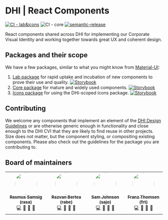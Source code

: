 # DHI | React Components
[![CI - lab&icons](https://github.com/DHI/react-components/actions/workflows/main-lab-icons.yml/badge.svg)](https://github.com/DHI/react-components/actions/workflows/main-lab-icons.yml)
![CI - core](https://github.com/DHI/react-components/workflows/CI/badge.svg)
[![semantic-release](https://img.shields.io/badge/%20%20%F0%9F%93%A6%F0%9F%9A%80-semantic--release-e10079.svg)](https://github.com/semantic-release/semantic-release)


React components shared across DHI for implementing our Corporate Visual Identity and working together towards great UX and coherent design.


## Packages and their scope

We have a few packages, similar to what you might know from [Material-UI](https://material-ui.com/components/about-the-lab/):
1. [Lab package](packages/react-components-lab) for rapid uptake and incubation of new components to prove their use and quality. [![Storybook](https://raw.githubusercontent.com/storybookjs/brand/master/badge/badge-storybook.svg)](https://react-components-lab.dhigroup.com/)
2. [Core package](packages/react-components) for mature and widely used components. [![Storybook](https://raw.githubusercontent.com/storybookjs/brand/master/badge/badge-storybook.svg)](https://domainservices.dhigroup.com/)
3. [Icons package](packages/icons) for using the DHI-scoped icons package. [![Storybook](https://raw.githubusercontent.com/storybookjs/brand/master/badge/badge-storybook.svg)](https://react-components-lab.dhigroup.com/)

## Contributing

We welcome any components that implement an element of the [DHI Design Guidelines](https://www.figma.com/file/pSfX5GNsa6xhKGbi3DWQtn/DHI-Official-Guidelines) or are otherwise generic enough in functionality and close enough to the DHI CVI that they are likely to find reuse in other projects. Size does not matter, but the component styling, or compositing existing components. Please also check out the guidelines for the package you are contributing to.


## Board of maintainers

<table>
  <tr style="border: none">
    <td align="center" style="border: none">
      <a href="https://github.com/rasa2k">
        <img src="https://avatars.githubusercontent.com/rasa2k" width="70px" style="border-radius: 50%" />
        <br />
        <sub>
          <b>Rasmus Samsig (rasa)</b>
        </sub>
      </a>
      <br />
      <span title="Coder">💻</span>
      <span title="Documenter">📖</span>
      <span title="Designer">🎨</span>
      <span title="Bug Reporter">🐛</span>
    </td>
    <td align="center" style="border: none">
      <a href="https://github.com/bertearazvan">
        <img src="https://avatars.githubusercontent.com/bertearazvan" width="70px" style="border-radius: 50%" />
        <br />
        <sub>
          <b>Razvan Bertea (rabe)</b>
        </sub>
      </a>
      <br />
      <span title="Coder">💻</span>
      <span title="Documenter">📖</span>
      <span title="Designer">🎨</span>
      <span title="Bug Reporter">🐛</span>
    </td>
    <td align="center" style="border: none">
      <a href="https://github.com/nfour">
        <img src="https://avatars.githubusercontent.com/nfour" width="70px" style="border-radius: 50%" />
        <br />
        <sub>
          <b>Sam Johnson (sajo)</b>
        </sub>
      </a>
      <br />
      <span title="Coder">💻</span>
      <span title="Documenter">📖</span>
      <span title="Designer">🎨</span>
      <span title="Bug Reporter">🐛</span>
    </td>
    <td align="center" style="border: none">
      <a href="https://github.com/FranzThomsen1089">
        <img src="https://avatars.githubusercontent.com/FranzThomsen1089" width="70px" style="border-radius: 50%" />
        <br />
        <sub>
          <b>Franz Thomsen (frt)</b>
        </sub>
      </a>
      <br />
      <span title="Coder">💻</span>
      <span title="Documenter">📖</span>
      <span title="Designer">🎨</span>
      <span title="Bug Reporter">🐛</span>
    </td>
  </tr>
</table>

